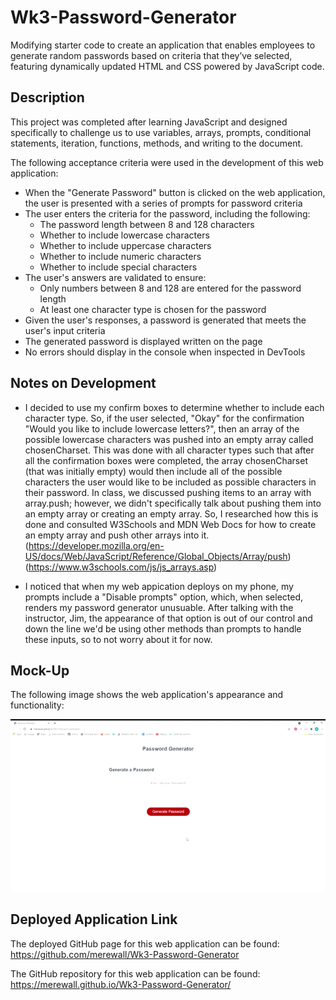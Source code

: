 # Wk3-Password-Generator
Modifying starter code to create an application that enables employees to generate random passwords based on criteria that they’ve selected, featuring dynamically updated HTML and CSS powered by JavaScript code.

## Description
This project was completed after learning JavaScript and designed specifically to challenge us to use variables, arrays, prompts, conditional statements, iteration, functions, methods, and writing to the document.

The following acceptance criteria were used in the development of this web application:

* When the "Generate Password" button is clicked on the web application, the user is presented with a series of prompts for password criteria
* The user enters the criteria for the password, including the following:
    * The password length between 8 and 128 characters
    * Whether to include lowercase characters
    * Whether to include uppercase characters
    * Whether to include numeric characters
    * Whether to include special characters
* The user's answers are validated to ensure:
    * Only numbers between 8 and 128 are entered for the password length
    * At least one character type is chosen for the password
* Given the user's responses, a password is generated that meets the user's input criteria
* The generated password is displayed written on the page
* No errors should display in the console when inspected in DevTools

## Notes on Development
* I decided to use my confirm boxes to determine whether to include each character type. So, if the user selected, "Okay" for the confirmation "Would you like to include lowercase letters?", then an array of the possible lowercase characters was pushed into an empty array called chosenCharset. This was done with all character types such that after all the confirmation boxes were completed, the array chosenCharset (that was initially empty) would then include all of the possible characters the user would like to be included as possible characters in their password. In class, we discussed pushing items to an array with array.push; however, we didn't specifically talk about pushing them into an empty array or creating an empty array. So, I researched how this is done and consulted W3Schools and MDN Web Docs for how to create an empty array and push other arrays into it. (https://developer.mozilla.org/en-US/docs/Web/JavaScript/Reference/Global_Objects/Array/push) (https://www.w3schools.com/js/js_arrays.asp)

* I noticed that when my web appication deploys on my phone, my prompts include a "Disable prompts" option, which, when selected, renders my password generator unusuable. After talking with the instructor, Jim, the appearance of that option is out of our control and down the line we'd be using other methods than prompts to handle these inputs, so to not worry about it for now.

## Mock-Up

The following image shows the web application's appearance and functionality:

![Demo video of password generator](https://github.com/merewall/Wk3-Password-Generator/blob/main/Assets/Images/password-generator-demo.gif)    

## Deployed Application Link

The deployed GitHub page for this web application can be found: 
https://github.com/merewall/Wk3-Password-Generator

The GitHub repository for this web application can be found:
https://merewall.github.io/Wk3-Password-Generator/